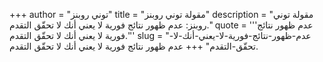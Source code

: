 +++
author = "توني روبنز"
title = "مقولة توني روبنز"
description = "مقولة توني روبنز: عدم ظهور نتائج فورية لا يعني أنك لا تحقّق التقدم."
quote = '''عدم ظهور نتائج فورية لا يعني أنك لا تحقّق التقدم.'''
slug = "عدم-ظهور-نتائج-فورية-لا-يعني-أنك-لا-تحقّق-التقدم"
+++
عدم ظهور نتائج فورية لا يعني أنك لا تحقّق التقدم.
